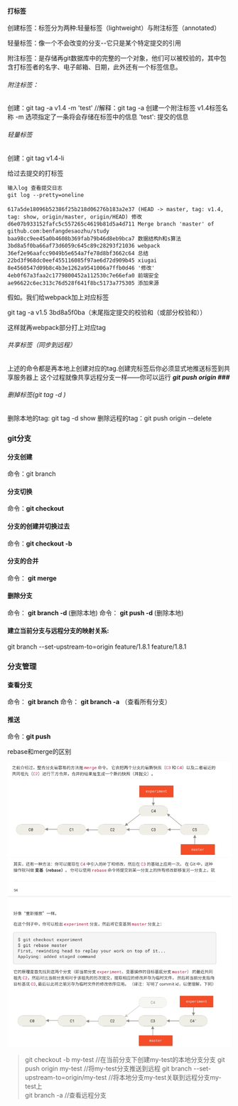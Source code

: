 #### 打标签

创建标签：标签分为两种:轻量标签（lightweight）与附注标签（annotated）

轻量标签：像一个不会改变的分支--它只是某个特定提交的引用

附注标签：是存储再git数据库中的完整的一个对象，他们可以被校验的，其中包含打标签者的名字、电子邮箱、日期，此外还有一个标签信息。

###### 附注标签：

创建：git tag -a v1.4 -m 'test' 
//解释：git tag -a 创建一个附注标签
v1.4标签名称 
-m 选项指定了一条将会存储在标签中的信息
'test': 提交的信息

###### 轻量标签
创建：git tag v1.4-li

给过去提交的打标签

```
输入log 查看提交日志
git log --pretty=oneline

617a5de18096b52386f25b218d06276b183a2e37 (HEAD -> master, tag: v1.4, tag: show, origin/master, origin/HEAD) 修改
d6e07b933152fafc5c557265c4619b81d5a4d711 Merge branch 'master' of github.com:benfangdesaozhu/study
baa98cc9ee45a0b4608b369fab79b46d8eb9bca7 数据结构h和s算法
3bd8a5f0ba66af73d6059c645c89c28293f21036 webpack
36ef2e96aafcc9049b5e654a7fe78d8bf3662c64 总结
22bd3f968dc0eef455116085f97ae6d72d909b45 xiugai
8e4560547d09b8c4b3e1262a9541006a7ffb0d46 '修改'
4eb0f67a3faa2c1779800452a112530c7e66efa0 前端安全
ae96622c6ec313c76d528f641f8bc5173a775305 添加来源
```
假如。我们给webpack加上对应标签

git tag -a v1.5 3bd8a5f0ba（末尾指定提交的校验和（或部分校验和））

这样就再webpack部分打上对应tag

###### 共享标签（同步到远程）

上述的命令都是再本地上创建对应的tag.创建完标签后你必须显式地推送标签到共享服务器上
这个过程就像共享远程分支一样——你可以运行 ***git push origin <tagname>###***

###### 删掉标签(git tag -d <tagname>)

删除本地的tag: git tag -d show
删除远程的tag：git push origin --delete <tagname>




### git分支

#### 分支创建

命令：git branch <branchname>

#### 分支切换
命令：**git checkout <branchname>**

#### 分支的创建并切换过去

命令：**git checkout -b <newbranchname>**

#### 分支的合并
命令： **git merge <branchname>**
#### 删除分支
命令： **git branch -d <branchname>**(删除本地)
命令： **git push -d <branchname>**(删除本地)

#### 建立当前分支与远程分支的映射关系:
git branch --set-upstream-to=origin feature/1.8.1 feature/1.8.1

### 分支管理

#### 查看分支
命令： **git branch**
命令： **git branch -a** （查看所有分支）

#### 推送
命令：**git push**

rebase和merge的区别

![merge](./img/merge.png)
![rebase](./img/rebase.png)
  
> git checkout -b my-test  //在当前分支下创建my-test的本地分支分支
> git push origin my-test  //将my-test分支推送到远程
> git branch --set-upstream-to=origin/my-test //将本地分支my-test关联到远程分支my-test上   
> git branch -a //查看远程分支

